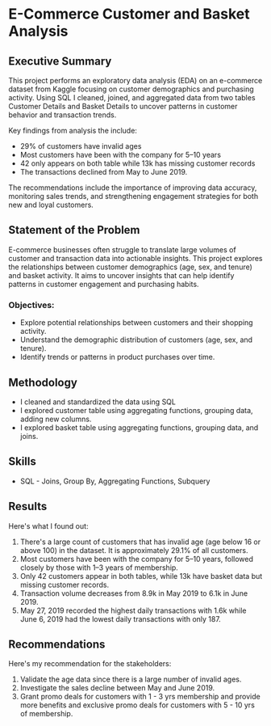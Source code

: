 # E-Commerce Customer and Basket Analysis

## **Executive Summary**
This project performs an exploratory data analysis (EDA) on an e-commerce dataset from Kaggle focusing on customer demographics and purchasing activity. Using SQL I cleaned, joined, and aggregated data from two tables Customer Details and Basket Details to uncover patterns in customer behavior and transaction trends. 

Key findings from analysis the include: 
- 29% of customers have invalid ages
- Most customers have been with the company for 5–10 years 
- 42 only appears on both table while 13k has missing customer records
- The transactions declined from May to June 2019. 

The recommendations include the importance of improving data accuracy, monitoring sales trends, and strengthening engagement strategies for both new and loyal customers. 

## **Statement of the Problem**
E-commerce businesses often struggle to translate large volumes of customer and transaction data into actionable insights.  This project explores the relationships between customer demographics (age, sex, and tenure) and basket activity. It aims to uncover insights that can help identify patterns in customer engagement and purchasing habits. 

### **Objectives:**
* Explore potential relationships between customers and their shopping activity. 
* Understand the demographic distribution of customers (age, sex, and tenure). 
* Identify trends or patterns in product purchases over time. 

## **Methodology**
* I cleaned and standardized the data using SQL
* I explored customer table using aggregating functions, grouping data, adding new columns.
* I explored basket table using aggregating functions, grouping data, and joins.

## **Skills**
* SQL - Joins, Group By, Aggregating Functions, Subquery

## **Results**
Here's what I found out:
1. There's a large count of customers that has invalid age (age below 16 or above 100) in the dataset. It is approximately 29.1% of all customers. 
2. Most customers have been with the company for 5–10 years, followed closely by those with 1–3 years of membership. 
3. Only 42 customers appear in both tables, while 13k have basket data but missing customer records. 
4. Transaction volume decreases from 8.9k in May 2019 to 6.1k in June 2019. 
5. May 27, 2019 recorded the highest daily transactions with 1.6k while June 6, 2019 had the lowest daily transactions with only 187. 

## **Recommendations**
Here's my recommendation for the stakeholders:
1. Validate the age data since there is a large number of invalid ages.
2. Investigate the sales decline between May and June 2019.
3. Grant promo deals for customers with 1 - 3 yrs membership and provide more benefits and exclusive promo deals for customers with 5 - 10 yrs of membership.
